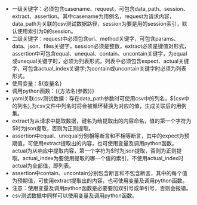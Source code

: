 - 一级关键字：必须包含casename、request，可包含data_path、session、extract、assertion。其中casename为用例名，request为请求内容，data_path为关联的csv测试数据路径，session为要是用的session索引，默认使用索引为0的session。
- 二级关键字：request中必须包含url、method关键字，可包含params、data、json、files关键字，session必须是整数，extract必须是键值对形式，assertion中可包含equal、unequal、contain、uncontain关键字，为equal或unequal关键字时，必须为列表形式，列表中必须包含expect、actual关键字，可包含actual_index关键字;为contain或uncontain关键字时必须为列表形式。
- 使用变量：${变量名}
- 调用python函数：{{方法名(参数)}}
- yaml关联csv测试数据：存在data_path参数时可使用csv中的列名，${csv中的列名},为csv文件中列名时将会被循环替换为对应的值，生成关联后的用例集。
- extract为从请求中提取数据，键名为给提取出的内容命名，值的第一个字符为$时为json提取，否则为正则提取。
- assertion中equal、unequal分别相等断言和不相等断言，其中的expect为预期值，可使用extract提取出的内容，也可使用变量及调用python函数。actual为从响应中提取内容，第一个字符为$时为json提取，否则为正则提取。actual_index为要使用提取的哪一个值的索引，不使用actual_index时actual为全部值，即列表。
- assertion中contain、uncontain分别包含断言和不包含断言，其中的每个值为预期值，可使用extract提取出的内容，也可使用变量及调用python函数。
- 注意：使用变量及调用python函数是必要要加双引号或单引号，否则会报错。
- csv测试数据中同样可以使用变量及调用python函数。